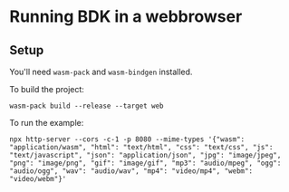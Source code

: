 # Running BDK in a webbrowser





## Setup

You'll need `wasm-pack` and `wasm-bindgen` installed.

To build the project:

```
wasm-pack build --release --target web
```

To run the example:

```
npx http-server --cors -c-1 -p 8080 --mime-types '{"wasm": "application/wasm", "html": "text/html", "css": "text/css", "js": "text/javascript", "json": "application/json", "jpg": "image/jpeg", "png": "image/png", "gif": "image/gif", "mp3": "audio/mpeg", "ogg": "audio/ogg", "wav": "audio/wav", "mp4": "video/mp4", "webm": "video/webm"}'

```



